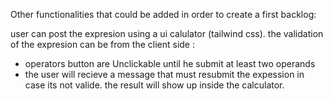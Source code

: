 Other functionalities that could be added in order to create a first backlog:

user can post the expresion using a ui calulator (tailwind css).
the validation of the expresion can be from the client side : 
  - operators button are Unclickable until he submit at least two operands
  - the user will recieve a message that must resubmit the expession in case its not valide.
 the result will show up inside the calculator.
